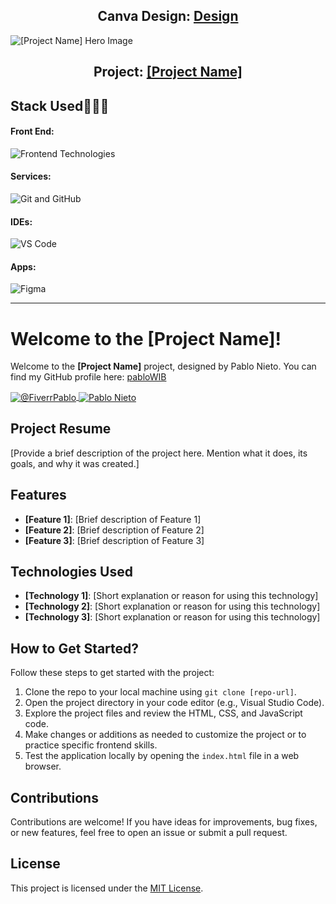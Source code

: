 <h2 align="center">Canva Design: <a href="[[Insert Figma Design Link]](https://www.canva.com/design/DAGhk3g2sQA/mEwNBhaWXp9uSEKDf77SRg/edit)">Design</a></h2>

<img src="img/hero.jpg" alt="[Project Name] Hero Image">

<h2 align="center">Project: <a href="[Insert Project Link]">[Project Name]</a></h2>

<h2>Stack Used👨🏻‍💻</h2>

<h4>Front End:</h4>
<img src="https://skillicons.dev/icons?i=html,css,sass,js,jquery" alt="Frontend Technologies">

<h4>Services:</h4>
<img src="https://skillicons.dev/icons?i=git,github" alt="Git and GitHub">

<h4>IDEs:</h4>
<img src="https://skillicons.dev/icons?i=vscode" alt="VS Code">

<h4>Apps:</h4>
<img src="https://skillicons.dev/icons?i=figma" alt="Figma">

<hr>

<h1>Welcome to the [Project Name]!</h1>

<p>Welcome to the <strong>[Project Name]</strong> project, designed by Pablo Nieto. You can find my GitHub profile here: <a href="https://github.com/pabloWIB" target="_blank">pabloWIB</a></p>

<a href="https://www.fiverr.com/pablonietop" target="_blank">
  <img align="center" src="https://img.shields.io/badge/fiverr-1DBF73?style=for-the-badge&logo=fiverr&logoColor=white" alt="@FiverrPablo" />
</a>

<a href="https://www.linkedin.com/in/pablo-nieto-perez-39a530292/" target="_blank">
  <img align="center" src="https://img.shields.io/badge/LinkedIn-0077B5?style=for-the-badge&logo=linkedin&logoColor=white" alt="Pablo Nieto" />
</a>

<h2>Project Resume</h2>

<p>[Provide a brief description of the project here. Mention what it does, its goals, and why it was created.]</p>

<h2>Features</h2>

<ul>
    <li><strong>[Feature 1]</strong>: [Brief description of Feature 1]</li>
    <li><strong>[Feature 2]</strong>: [Brief description of Feature 2]</li>
    <li><strong>[Feature 3]</strong>: [Brief description of Feature 3]</li>
</ul>

<h2>Technologies Used</h2>

<ul>
    <li><strong>[Technology 1]</strong>: [Short explanation or reason for using this technology]</li>
    <li><strong>[Technology 2]</strong>: [Short explanation or reason for using this technology]</li>
    <li><strong>[Technology 3]</strong>: [Short explanation or reason for using this technology]</li>
</ul>

<h2>How to Get Started?</h2>

<p>Follow these steps to get started with the project:</p>

<ol>
    <li>Clone the repo to your local machine using <code>git clone [repo-url]</code>.</li>
    <li>Open the project directory in your code editor (e.g., Visual Studio Code).</li>
    <li>Explore the project files and review the HTML, CSS, and JavaScript code.</li>
    <li>Make changes or additions as needed to customize the project or to practice specific frontend skills.</li>
    <li>Test the application locally by opening the <code>index.html</code> file in a web browser.</li>
</ol>

<h2>Contributions</h2>

<p>Contributions are welcome! If you have ideas for improvements, bug fixes, or new features, feel free to open an issue or submit a pull request.</p>

<h2>License</h2>

<p>This project is licensed under the <a href="LICENSE">MIT License</a>.</p>
